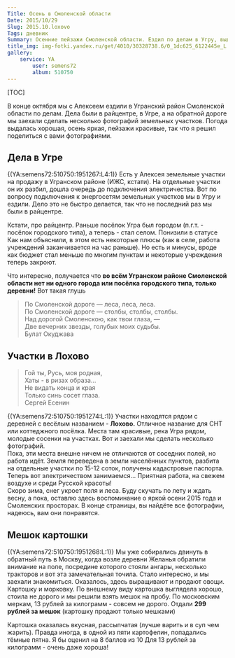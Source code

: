 ```yaml
---
Title: Осень в Смоленской области
Date: 2015/10/29
Slug: 2015.10.loxovo
Tags: дневник
Summary: Осенние пейзажи Смоленской области. Ездил по делам в Угру, выдался солнечный денёк, и я сделал несколько фотографий в Угранском районе.
title_img: img-fotki.yandex.ru/get/4010/30328738.6/0_1dc625_6122445e_L
gallery:
    service: YA
        user: semens72
        album: 510750
---
```


[TOC]

В конце октября мы с Алексеем ездили в Угранский район Смоленской области по делам. Дела были в райцентре, в Угре, а на обратной дороге мы заехали сделать несколько фотографий земельных участков. Погода выдалась хорошая, осень яркая, пейзажи красивые, так что я решил поделиться с вами фотографиями.

## Дела в Угре

{(YA:semens72:510750:1951267:L4:1)}
Есть у Алексея земельные участки на продажу в Угранском районе (ИЖС, кстати). На отдельные участки он их разбил, дошла очередь до подключения электричества. Вот по вопросу подключения к энергосетям земельных участков мы в Угру и ездили. Дело это не быстро делается, так что не последний раз мы были в райцентре.
 
Кстати, про райцентр. Раньше посёлок Угра был городом (п.г.т. - посёлок городского типа), а теперь - стал селом. Понизили в статусе <i class="fa fa-smile-o"></i> Как нам объяснили, в этом есть некоторые плюсы (как в селе, работа учреждений заканчивается на час раньше). Но есть и минусы, вроде как бюджет стал меньше по многим пунктам и некоторые учреждения теперь закроют.

Что интересно, получается что **во всём Угранском районе Смоленской области нет ни одного города или посёлка городского типа, только деревни!** Вот такая глушь <i class="fa fa-smile-o"></i>

<blockquote class="blockquote-reverse">
По Смоленской дороге — леса, леса, леса.<br/>
По Смоленской дороге — столбы, столбы, столбы.<br/>
Над дорогой Смоленскою, как твои глаза, —<br/>
Две вечерних звезды, голубых моих судьбы.
<footer>Булат Окуджава</footer>
</blockquote>

## Участки в Лохово
<blockquote class="blockquote-reverse">
Гой ты, Русь, моя родная,<br/>
Хаты - в ризах образа...<br/>
Не видать конца и края<br/>
Только синь сосет глаза.
 <footer>Сергей Есенин</footer>
</blockquote>

{(YA:semens72:510750:1951274:L:1)}
Участки находятся рядом с деревней с весёлым названием - **Лохово.** <i class="fa fa-smile-o"></i> Отличное название для СНТ или коттеджного посёлка.  Места там красивые, река Угра рядом, молодые сосенки на участках. Вот и заехали мы сделать несколько фотографий. <br> Пока, эти места внешне ничем не отличаются от соседних полей, но работа идёт. Земля переведена в земли населённых пунктов, разбита на отдельные участки по 15-12 соток, получены кадастровые паспорта. Теперь вот электричеством занимаемся... Приятная работа, на свежем воздухе и среди Русской красоты! <br/> Скоро зима, снег укроет поля и леса. Буду скучать по лету и ждать весну, а пока, оставлю здесь воспоминание о яркой осени 2015 года и Смоленских просторах. В конце страницы, вы найдёте все фотографии, надеюсь, вам они понравятся.

## Мешок картошки
{(YA:semens72:510750:1951268:L:1)}
Мы уже собирались двинуть в обратный путь в Москву, когда возле деревни Желанья обратили внимание на поле, посредине которого стояли ангары, несколько тракторов и вот эта замечательная точила. Стало интересно, и мы заехали знакомиться. Оказалось, здесь выращивают и продают овощи. Картошку и морковку.  По внешнему виду картошка выглядела хорошо, стоила не дорого и мы решили взять мешок на пробу. По московским меркам, 13 рублей за килограмм - совсем не дорого. Отдали **299 рублей за мешок** (картошку продают только мешками)

Картошка оказалась вкусная, рассыпчатая (лучше варить и в суп чем жарить). Правда иногда, в одной из пяти картофелин, попадались тёмные пятна. Я бы оценил на 8 баллов из 10 <i class="fa fa-smile-o"></i> Для 13 рублей за килограмм - очень даже хороша!

